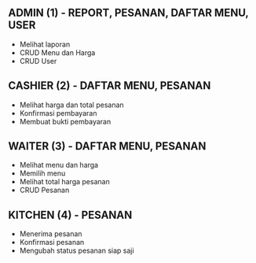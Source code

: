 ## ADMIN (1) - REPORT, PESANAN, DAFTAR MENU, USER
- Melihat laporan
- CRUD Menu dan Harga
- CRUD User
## CASHIER (2) - DAFTAR MENU, PESANAN
- Melihat harga dan total pesanan
- Konfirmasi pembayaran
- Membuat bukti pembayaran
## WAITER (3) - DAFTAR MENU, PESANAN
- Melihat menu dan harga
- Memilih menu
- Melihat total harga pesanan
- CRUD Pesanan
## KITCHEN (4) - PESANAN
- Menerima pesanan
- Konfirmasi pesanan
- Mengubah status pesanan siap saji